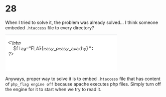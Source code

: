 # 28

When I tried to solve it, the problem was already solved...
I think someone embeded `.htaccess` file to every directory?

![1](img/28_0.PNG)

Anyways, proper way to solve it is to embed `.htaccess` file that has content of `php_flag engine off` because apache executes php files. Simply turn off the engine for it to start when we try to read it.